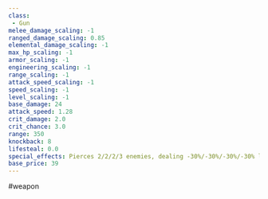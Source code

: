 ```yaml
---
class: 
 - Gun
melee_damage_scaling: -1
ranged_damage_scaling: 0.85
elemental_damage_scaling: -1
max_hp_scaling: -1
armor_scaling: -1
engineering_scaling: -1
range_scaling: -1
attack_speed_scaling: -1
speed_scaling: -1
level_scaling: -1
base_damage: 24
attack_speed: 1.28
crit_damage: 2.0
crit_chance: 3.0
range: 350
knockback: 8
lifesteal: 0.0
special_effects: Pierces 2/2/2/3 enemies, dealing -30%/-30%/-30%/-30% less damage after each piercing
base_price: 39
---
```

#weapon
